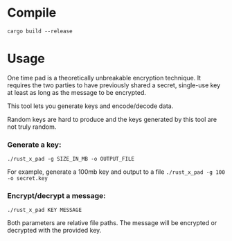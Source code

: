 # Compile

`cargo build --release`

# Usage

One time pad is a theoretically unbreakable encryption technique. It requires the two parties to have previously shared a secret, single-use key at least as long as the message to be encrypted.

This tool lets you generate keys and encode/decode data.

Random keys are hard to produce and the keys generated by this tool are not truly random.

### Generate a key:

```./rust_x_pad -g SIZE_IN_MB -o OUTPUT_FILE```

For example, generate a 100mb key and output to a file
```./rust_x_pad -g 100 -o secret.key```

### Encrypt/decrypt a message:

```./rust_x_pad KEY MESSAGE```

Both parameters are relative file paths. The message will be encrypted or decrypted with the provided key.

